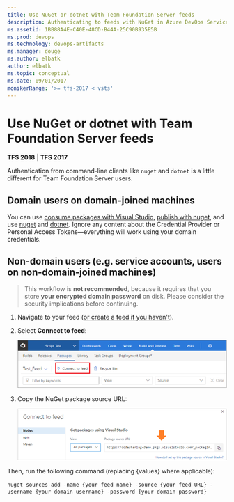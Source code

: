 ```yaml
---
title: Use NuGet or dotnet with Team Foundation Server feeds
description: Authenticating to feeds with NuGet in Azure DevOps Services
ms.assetid: 1BB88A4E-C40E-48CD-B44A-25C90B935E5B
ms.prod: devops
ms.technology: devops-artifacts
ms.manager: douge
ms.author: elbatk
author: elbatk
ms.topic: conceptual
ms.date: 09/01/2017
monikerRange: '>= tfs-2017 < vsts'
---
```


# Use NuGet or dotnet with Team Foundation Server feeds

**TFS 2018** | **TFS 2017**

Authentication from command-line clients like `nuget` and `dotnet` is a little different for Team Foundation Server users.

## Domain users on domain-joined machines

You can use [consume packages with Visual Studio](consume.md), [publish with nuget](publish.md), and use [nuget](nuget-exe.md) and [dotnet](dotnet-exe.md). Ignore any content about the Credential Provider or Personal Access Tokens&mdash;everything will work using your domain credentials.

## Non-domain users (e.g. service accounts, users on non-domain-joined machines)

> This workflow is **not recommended**, because it requires that you store **your encrypted domain password** on disk. Please consider the security implications before continuing.

1. Navigate to your feed ([or create a feed if you haven't](../feeds/create-feed.md)). 

1. Select **Connect to feed**:

    ![Connect to feed button in the upper-right of the page](../_shared/_img/connect-to-feed.png)
   
1. Copy the NuGet package source URL:

    ![NuGet Package source URL in the Connect to feed dialog](../_shared/_img/nuget-consume-url.png)

Then, run the following command (replacing {values} where applicable):

```no-highlight
nuget sources add -name {your feed name} -source {your feed URL} -username {your domain username} -password {your domain password}
```
